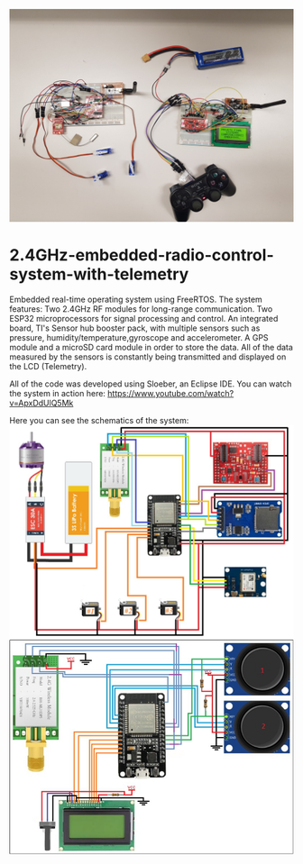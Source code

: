 ![complete_system](complete_system.jpg)
# 2.4GHz-embedded-radio-control-system-with-telemetry
Embedded real-time operating system using FreeRTOS. 
The system features: 
  Two 2.4GHz RF modules for long-range communication.
  Two ESP32 microprocessors for signal processing and control. 
  An integrated board, TI's Sensor hub booster pack, with multiple sensors such as pressure, humidity/temperature,gyroscope and accelerometer.
  A GPS module and a microSD card module in order to store the data.
All of the data measured by the sensors is constantly being transmitted and displayed on the LCD (Telemetry).

All of the code was developed using Sloeber, an Eclipse IDE.
You can watch the system in action here: https://www.youtube.com/watch?v=ApxDdUlQ5Mk

Here you can see the schematics of the system:
![airplane_schematics_diagram](airplane_schematics_diagram.jpg)
![controller_schematics_diagram](controller_schematics_diagram.png)
